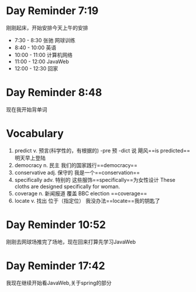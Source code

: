 
# Day Reminder 7:19

刚刚起床，开始安排今天上午的安排

- 7:30 - 8:30 张驰 网球训练
- 8:40 - 10:00 英语
- 10:00 - 11:00 计算机网络
- 11:00 - 12:00 JavaWeb
- 12:00 - 12:30 回家

# Day Reminder 8:48

现在我开始背单词

# Vocabulary

1. predict v. 预言(科学性的，有根据的) -pre 预 -dict 说
   飓风==is predicted==明天早上登陆
2. democracy n. 民主
   我们的国家践行==democracy==
3. conservative adj. 保守的 
   我是一个==conservation==
4. specifically adv. 特别的
   这些服饰==specifically==为女性设计
   These cloths are designed specifically  for woman.
5. coverage n. 新闻报道 覆盖
   BBC election ==coverage==
6. locate v. 找出 位于（指定位）
   我没办法==locate==我的钥匙了

# Day Reminder 10:52

刚刚去网球场推完了场地，现在回来打算先学习JavaWeb


# Day Reminder 17:42

我现在继续开始看JavaWeb,关于spring的部分